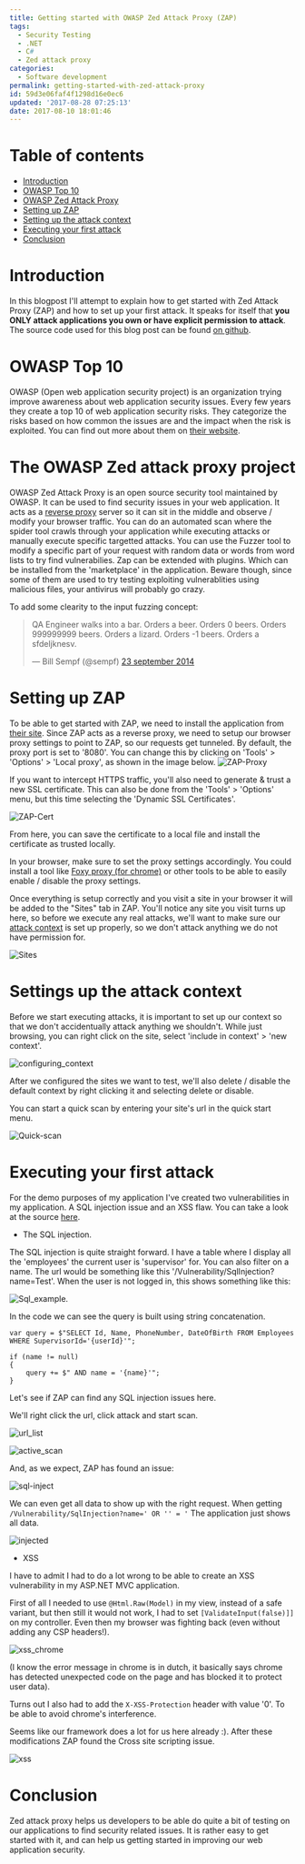 ```yaml
---
title: Getting started with OWASP Zed Attack Proxy (ZAP)
tags:
  - Security Testing
  - .NET
  - C#
  - Zed attack proxy
categories:
  - Software development
permalink: getting-started-with-zed-attack-proxy
id: 59d3e06faf4f1298d16e0ec6
updated: '2017-08-28 07:25:13'
date: 2017-08-10 18:01:46
---
```

# Table of contents
* [Introduction](#intro)
* [OWASP Top 10](#owasp-top-ten)
* [OWASP Zed Attack Proxy](#zap)
* [Setting up ZAP](#setup)
* [Setting up the attack context](#context)
* [Executing your first attack](#attack)
* [Conclusion](#conclusion)

# <a name="intro"></a>Introduction
In this blogpost I'll attempt to explain how to get started with Zed Attack Proxy (ZAP) and how to set up your first attack. It speaks for itself that  **you ONLY attack applications you own or have explicit permission to attack**.
The source code used for this blog post can be found [on github](https://github.com/maartenderaedemaeker/Automated-SecurityTesting-Demo/tree/vulnerabilities-example).
# <a name="owasp-top-ten"></a>OWASP Top 10
OWASP (Open web application security project) is an organization trying improve awareness about web application security issues.
Every few years they create a top 10 of web application security risks. They categorize the risks based on how common the issues are and the impact when the risk is exploited. You can find out more about them on [their website](https://www.owasp.org/index.php/Main_Page).
# <a name="zap"></a>The OWASP Zed attack proxy project
OWASP Zed Attack Proxy is an open source security tool maintained by OWASP. It can be used to find security issues in your web application. It acts as a [reverse proxy](https://en.wikipedia.org/wiki/Reverse_proxy) server so it can sit in the middle and observe / modify your browser traffic. You can do an automated scan where the spider tool crawls through your application while executing attacks or manually execute specific targetted attacks. You can use the Fuzzer tool to modify a specific part of your request with random data or words from word lists to try find vulnerabilies. Zap can be extended with plugins. Which can be installed from the 'marketplace' in the application. Beware though, since some of them are used to try testing exploiting vulnerablities using malicious files, your antivirus will probably go crazy. 

To add some clearity to the input fuzzing concept:

<blockquote class="twitter-tweet" data-lang="nl"><p lang="nl" dir="ltr">QA Engineer walks into a bar. Orders a beer. Orders 0 beers. Orders 999999999 beers. Orders a lizard. Orders -1 beers. Orders a sfdeljknesv.</p>&mdash; Bill Sempf (@sempf) <a href="https://twitter.com/sempf/status/514473420277694465">23 september 2014</a></blockquote>
<script async src="//platform.twitter.com/widgets.js" charset="utf-8"></script>

# <a name="setup"></a>Setting up ZAP
To be able to get started with ZAP, we need to install the application from [their site](http://www.zaproxy.org/). Since ZAP acts as a reverse proxy, we need to setup our browser proxy settings to point to ZAP, so our requests get tunneled.
By default, the proxy port is set to '8080'. You can change this by clicking on 'Tools' > 'Options' > 'Local proxy', as shown in the image below.
![ZAP-Proxy](/images/2017/08/10/ZAP-Proxy.png)

If you want to intercept HTTPS traffic, you'll also need to generate & trust a new SSL certificate. This can also be done from the 'Tools' > 'Options' menu, but this time selecting the 'Dynamic SSL Certificates'.

![ZAP-Cert](/images/2017/08/10/ZAP-Cert.png)

From here, you can save the certificate to a local file and install the certificate as trusted locally.

In your browser, make sure to set the proxy settings accordingly. You could install a tool like [Foxy proxy (for chrome)](https://chrome.google.com/webstore/detail/foxyproxy-basic/dookpfaalaaappcdneeahomimbllocnb) or other tools to be able to easily enable / disable the proxy settings.

Once everything is setup correctly and you visit a site in your browser it will be added to the "Sites" tab in ZAP. You'll notice any site you visit turns up here, so before we execute any real attacks, we'll want to make sure our [attack context](#context) is set up properly, so we don't attack anything we do not have permission for.

![Sites](/images/2017/08/10/Sites.png)

# <a name="context"></a>Settings up the attack context
Before we start executing attacks, it is important to set up our context so that we don't accidentually attack anything we shouldn't. 
While just browsing, you can right click on the site, select 'include in context' > 'new context'.

![configuring_context](/images/2017/08/10/configuring_context.png)

After we configured the sites we want to test, we'll also delete / disable the default context by right clicking it and selecting delete or disable.

You can start a quick scan by entering your site's url in the quick start menu.

![Quick-scan](/images/2017/08/10/Quick-scan.png)
# <a name="attack"></a>Executing your first attack
For the demo purposes of my application I've created two vulnerabilities in my application. A SQL injection issue and an XSS flaw. You can take a look at the source [here](https://github.com/maartenderaedemaeker/Automated-SecurityTesting-Demo/blob/vulnerabilities-example/SecurityTestingDemo/Controllers/VulnerabilityController.cs).

* The SQL injection.

The SQL injection is quite straight forward. I have a table where I display all the 'employees' the current user is 'supervisor' for. You can also filter on a name. The url would be something like this '/Vulnerability/SqlInjection?name=Test'. When the user is not logged in, this shows something like this:

![Sql_example](/images/2017/08/10/Sql_example.png).

In the code we can see the query is built using string concatenation.
```
var query = $"SELECT Id, Name, PhoneNumber, DateOfBirth FROM Employees WHERE SupervisorId='{userId}'";

if (name != null)
{
    query += $" AND name = '{name}'";
}
```

Let's see if ZAP can find any SQL injection issues here.

We'll right click the url, click attack and start scan.

![url_list](/images/2017/08/10/url_list.png)

![active_scan](/images/2017/08/10/active_scan.png)

And, as we expect, ZAP has found an issue:

![sql-inject](/images/2017/08/10/sql-inject.png)

We can even get all data to show up with the right request. When getting ```/Vulnerability/SqlInjection?name=' OR '' = '```
The application just shows all data.

![injected](/images/2017/08/10/injected.png)

* XSS

I have to admit I had to do a lot wrong to be able to create an XSS vulnerability in my ASP.NET MVC application.

First of all I needed to use ```@Html.Raw(Model)``` in my view, instead of a safe variant, but then still it would not work, I had to set ```[ValidateInput(false)]]``` on my controller. Even then my browser was fighting back (even without adding any CSP headers!).

![xss_chrome](/images/2017/08/10/xss_chrome.png)

(I know the error message in chrome is in dutch, it basically says chrome has detected unexpected code on the page and has blocked it to protect user data).

Turns out I also had to add the ``` X-XSS-Protection ``` header with value '0'. To be able to avoid chrome's interference. 

Seems like our framework does a lot for us here already :).
After these modifications ZAP found the Cross site scripting issue.

![xss](/images/2017/08/10/xss.png)

# <a name="conclusion"></a> Conclusion
Zed attack proxy helps us developers to be able do quite a bit of testing on our applications to find security related issues. It is rather easy to get started with it, and can help us getting started in improving our web application security.